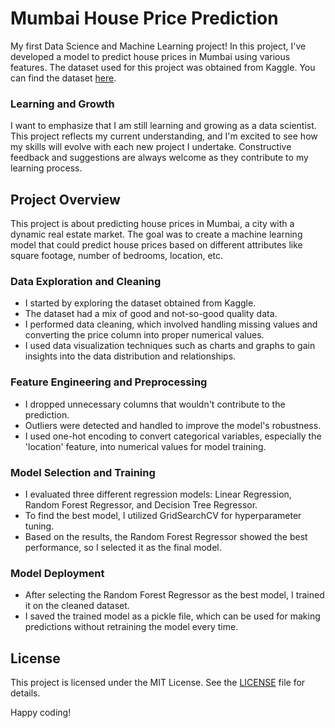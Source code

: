 # Mumbai House Price Prediction

My first Data Science and Machine Learning project! In this project, I've developed a model to predict house prices in Mumbai using various features. The dataset used for this project was obtained from Kaggle. You can find the dataset [here](https://www.kaggle.com/datasets/karanchinchpure/house-price-predict-in-mumbai-city).

### Learning and Growth

I want to emphasize that I am still learning and growing as a data scientist. This project reflects my current understanding, and I'm excited to see how my skills will evolve with each new project I undertake. Constructive feedback and suggestions are always welcome as they contribute to my learning process.

## Project Overview

This project is about predicting house prices in Mumbai, a city with a dynamic real estate market. The goal was to create a machine learning model that could predict house prices based on different attributes like square footage, number of bedrooms, location, etc.

### Data Exploration and Cleaning

- I started by exploring the dataset obtained from Kaggle.
- The dataset had a mix of good and not-so-good quality data.
- I performed data cleaning, which involved handling missing values and converting the price column into proper numerical values.
- I used data visualization techniques such as charts and graphs to gain insights into the data distribution and relationships.

### Feature Engineering and Preprocessing

- I dropped unnecessary columns that wouldn't contribute to the prediction.
- Outliers were detected and handled to improve the model's robustness.
- I used one-hot encoding to convert categorical variables, especially the 'location' feature, into numerical values for model training.

### Model Selection and Training

- I evaluated three different regression models: Linear Regression, Random Forest Regressor, and Decision Tree Regressor.
- To find the best model, I utilized GridSearchCV for hyperparameter tuning.
- Based on the results, the Random Forest Regressor showed the best performance, so I selected it as the final model.

### Model Deployment

- After selecting the Random Forest Regressor as the best model, I trained it on the cleaned dataset.
- I saved the trained model as a pickle file, which can be used for making predictions without retraining the model every time.


## License

This project is licensed under the MIT License. See the [LICENSE](LICENSE) file for details.


Happy coding!

 
